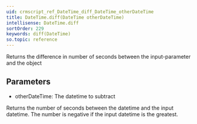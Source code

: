 ```yaml
---
uid: crmscript_ref_DateTime_diff_DateTime_otherDateTime
title: DateTime.diff(DateTime otherDateTime)
intellisense: DateTime.diff
sortOrder: 229
keywords: diff(DateTime)
so.topic: reference
---
```



Returns the difference in number of seconds between the input-parameter and the object




## Parameters


 - otherDateTime: The datetime to subtract


Returns the number of seconds between the datetime and the input datetime. The number is negative if the input datetime is the greatest.


